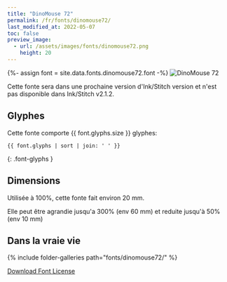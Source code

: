 ```yaml
---
title: "DinoMouse 72"
permalink: /fr/fonts/dinomouse72/
last_modified_at: 2022-05-07
toc: false
preview_image:
  - url: /assets/images/fonts/dinomouse72.png
    height: 20
---
```

{%- assign font = site.data.fonts.dinomouse72.font -%}
![DinoMouse 72](/assets/images/fonts/dinomouse72.png)

Cette fonte sera dans une prochaine version d'Ink/Stitch version et n'est pas disponible dans Ink/Stitch v2.1.2.

## Glyphes

Cette fonte comporte  {{ font.glyphs.size }} glyphes:

```
{{ font.glyphs | sort | join: ' ' }}
```
{: .font-glyphs }

## Dimensions

Utilisée à 100%, cette fonte fait environ 20 mm.

Elle peut être agrandie jusqu'a 300% (env 60 mm) et reduite jusqu'à  50% (env 10 mm)

## Dans la vraie vie

{% include folder-galleries path="fonts/dinomouse72/" %}



[Download Font License](https://github.com/inkstitch/inkstitch/tree/main/fonts/dinomouse72/LICENSE)
